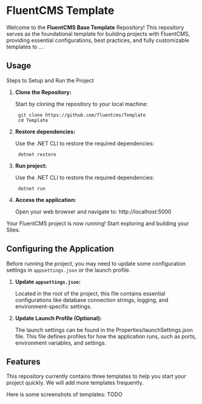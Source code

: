 # FluentCMS Template
Welcome to the **FluentCMS Base Template** Repository!
This repository serves as the foundational template for building projects with FluentCMS,
providing essential configurations, best practices, and fully customizable templates to ...

## Usage
Steps to Setup and Run the Project

1. **Clone the Repository:**

   Start by cloning the repository to your local machine:
   ```
    git clone https://github.com/fluentcms/Template
    cd Template
   ```
2. **Restore dependencies:**

   Use the .NET CLI to restore the required dependencies:
   ```
    dotnet restore
   ```
3. **Run project:**

   Use the .NET CLI to restore the required dependencies:
   ```
    dotnet run
   ```
4. **Access the application:**
   
   Open your web browser and navigate to: http://localhost:5000

Your FluentCMS project is now running! Start exploring and building your Sites.

## Configuring the Application
Before running the project, you may need to update some configuration settings in `appsettings.json` or the launch profile.

1. **Update `appsettings.json`:**
   
   Located in the root of the project, this file contains essential configurations like database connection strings, logging, and environment-specific settings.

3. **Update Launch Profile (Optional):**
   
   The launch settings can be found in the Properties/launchSettings.json file. This file defines profiles for how the application runs, such as ports, environment variables, and settings.



## Features
This repository currently contains three templates to help you start your project quickly. We will add more templates frequently.

Here is some screenshots of templates:
TODO 
